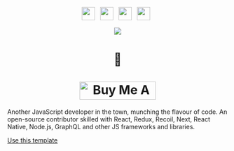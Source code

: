 <!--<p align="center">                                                                                                                  -->
<!--  <img src="https://raw.githubusercontent.com/ani4aniket/ani4aniket/master/icon/Cover.png">-->
<!--  <br/>-->
<!--  <br/>-->
<!--  <a href="https://ianiket.live"><img src="https://raw.githubusercontent.com/ani4aniket/ani4aniket/master/icon/Logo.png"></a>-->
<!--  <br/>  -->
<!--</p>-->
<p align='center'>
<a href="https://www.linkedin.com/in/ani4aniket/"><img height="30" src="https://raw.githubusercontent.com/ani4aniket/ani4aniket/master/icon/linkedin.png"></a>&nbsp;&nbsp;
<a href="https://twitter/ani4aniket"><img height="30" src="https://raw.githubusercontent.com/ani4aniket/ani4aniket/master/icon/twitter.png"></a>&nbsp;&nbsp;
<a href="https://facebook/ani4aniket"><img height="30" src="https://raw.githubusercontent.com/ani4aniket/ani4aniket/master/icon/facebook.png"></a>&nbsp;&nbsp;
<a href="https://instagram/ani4aniket"><img height="30" src="https://raw.githubusercontent.com/ani4aniket/ani4aniket/master/icon/instagram.jpg"></a>&nbsp;&nbsp;
</p>
<p align='center'>
  <img src="https://github-readme-stats.vercel.app/api?username=tanweer919&&show_icons=true&title_color=ffffff&icon_color=bb2acf&text_color=daf7dc&bg_color=191919">
</p>
<h1 align='center'>
  👋
  <br />
  <br />
  <a href="https://www.buymeacoffee.com/tanweeranwar" target="_blank"><img src="https://cdn.buymeacoffee.com/buttons/default-orange.png" alt="Buy Me A Coffee" height="41" width="174"></a>
</h1>

Another JavaScript developer in the town, munching the flavour of code. An open-source contributor skilled with React, Redux, Recoil, Next, React Native, Node.js, GraphQL and other JS frameworks and libraries.
<br/>
<p align="left">
  <a class="github-button" href="https://github.com/ani4aniket/ani4aniket/generate" data-icon="octicon-repo-template" data-size="large" aria-label="Use this template ani4aniket/ani4aniket on GitHub">Use this template</a>
</p>

